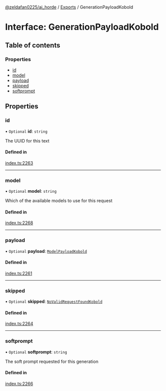 [@zeldafan0225/ai_horde](../README.md) / [Exports](../modules.md) / GenerationPayloadKobold

# Interface: GenerationPayloadKobold

## Table of contents

### Properties

- [id](GenerationPayloadKobold.md#id)
- [model](GenerationPayloadKobold.md#model)
- [payload](GenerationPayloadKobold.md#payload)
- [skipped](GenerationPayloadKobold.md#skipped)
- [softprompt](GenerationPayloadKobold.md#softprompt)

## Properties

### id

• `Optional` **id**: `string`

The UUID for this text

#### Defined in

[index.ts:2263](https://github.com/ZeldaFan0225/ai_horde/blob/af05e2d/index.ts#L2263)

___

### model

• `Optional` **model**: `string`

Which of the available models to use for this request

#### Defined in

[index.ts:2268](https://github.com/ZeldaFan0225/ai_horde/blob/af05e2d/index.ts#L2268)

___

### payload

• `Optional` **payload**: [`ModelPayloadKobold`](ModelPayloadKobold.md)

#### Defined in

[index.ts:2261](https://github.com/ZeldaFan0225/ai_horde/blob/af05e2d/index.ts#L2261)

___

### skipped

• `Optional` **skipped**: [`NoValidRequestFoundKobold`](NoValidRequestFoundKobold.md)

#### Defined in

[index.ts:2264](https://github.com/ZeldaFan0225/ai_horde/blob/af05e2d/index.ts#L2264)

___

### softprompt

• `Optional` **softprompt**: `string`

The soft prompt requested for this generation

#### Defined in

[index.ts:2266](https://github.com/ZeldaFan0225/ai_horde/blob/af05e2d/index.ts#L2266)
